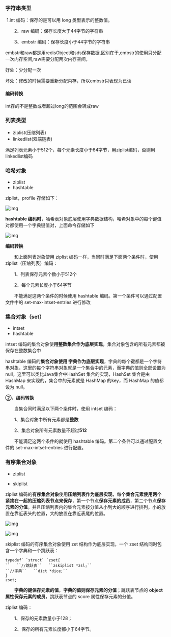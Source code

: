### 字符串类型

​		1.int 编码：保存的是可以用 long 类型表示的整数值。

　　2、raw 编码：保存长度大于44字节的字符串

　　3、embstr 编码：保存长度小于44字节的字符串

embstr和raw都是用redisObject和sds保存数据,区别在于,embstr的使用只分配一次内存空间,raw需要分配两次内存空间，

好处：少分配一次

坏处：修改的时候需要重新分配内存，所以embstr只表现为已读 

#### 编码转换

int存的不是整数或者超过long的范围会转成raw

### 列表类型

- ziplist(压缩列表) 
-  linkedlist(双端链表)

满足列表元素小于512个，每个元素长度小于64字节，用ziplist编码，否则用linkedlist编码

### 哈希对象

-  ziplist 
-  hashtable

ziplist，profile 存储如下：

![img](https://images2018.cnblogs.com/blog/1120165/201805/1120165-20180530122525661-752750675.png)

**hashtable 编码时**，哈希表对象底层使用字典数据结构，哈希对象中的每个键值对都使用一个字典键值对，上面命令存储如下

![img](https://images2018.cnblogs.com/blog/1120165/201805/1120165-20180530122608271-980707096.png)

**编码转换**

　　和上面列表对象使用 ziplist 编码一样，当同时满足下面两个条件时，使用ziplist（压缩列表）编码：

　　1、列表保存元素个数小于512个

　　2、每个元素长度小于64字节

　　不能满足这两个条件的时候使用 hashtable 编码。第一个条件可以通过配置文件中的 set-max-intset-entries 进行修改

### 集合对象（set）

- intset
-  hashtable

intset 编码的集合对象使**用整数集合作为底层实现**，集合对象包含的所有元素都被保存在整数集合中

hashtable 编码的**集合对象使用 字典作为底层实现**，字典的每个键都是一个字符串对象，这里的每个字符串对象就是一个集合中的元素，而字典的值则全部设置为 null。这里可以类比Java集合中HashSet 集合的实现，HashSet 集合是由 HashMap 来实现的，集合中的元素就是 HashMap 的key，而 HashMap 的值都设为 null。

**②、编码转换**

　　当集合同时满足以下两个条件时，使用 intset 编码：

　　1、集合对象中所有元素都是**整数**

　　2、集合对象所有元素数量不超过**512**

　　不能满足这两个条件的就使用 hashtable 编码。第二个条件可以通过配置文件的 set-max-intset-entries 进行配置。

### 有序集合对象

-  ziplist

- skiplist

ziplist 编码的**有序集合对象**使用**压缩列表作为底层实现**，每**个集合元素使用两个紧挨在一起的压缩列表节点来保存**，第一个节点**保存元素的成员**，第二个节点**保存元素的分值**。并且压缩列表内的集合元素按分值从小到大的顺序进行排列，小的放置在靠近表头的位置，大的放置在靠近表尾的位置。

![img](https://images2018.cnblogs.com/blog/1120165/201805/1120165-20180530211037364-539249809.png)

![img](https://images2018.cnblogs.com/blog/1120165/201805/1120165-20180530210919276-1209186625.png)

skiplist 编码的有序集合对象使用 zet 结构作为底层实现，一个 zset 结构同时包含一个字典和一个跳跃表：

```
typedef` `struct` `zset{
``   ``//跳跃表``   ``zskiplist *zsl;`` 
``//字典``   ``dict *dice;``
}
zset;
```

　　**字典的键保存元素的值**，**字典的值则保存元素的分值**；跳跃表节点的 **object 属性保存元素的成员**，跳跃表节点的 score 属性保存元素的分值。

ziplist 编码：

　　1、保存的元素数量小于128；

　　2、保存的所有元素长度都小于64字节。